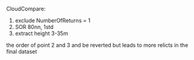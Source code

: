 CloudCompare:
1. exclude NumberOfReturns = 1
2. SOR 80nn, 1std
3. extract height 3-35m

the order of point 2 and 3 and be reverted but leads to more relicts in the final dataset  
